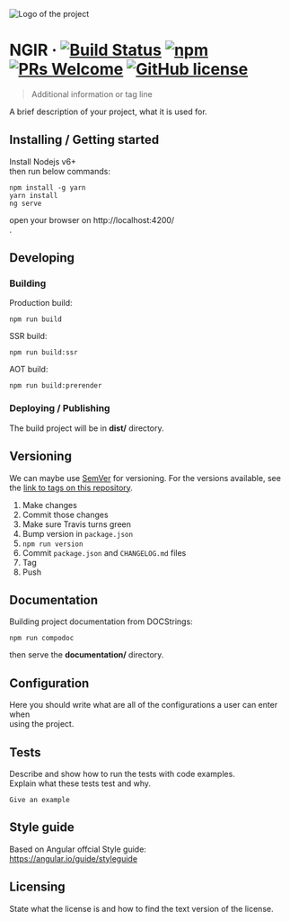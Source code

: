 
  
    
![Logo of the project](https://cdn-images-1.medium.com/max/1600/1*nbJ41jD1-r2Oe6FsLjKaOg.png)      
      
# NGIR &middot; [![Build Status](https://img.shields.io/travis/npm/npm/latest.svg?style=flat-square)](https://travis-ci.org/npm/npm) [![npm](https://img.shields.io/npm/v/npm.svg?style=flat-square)](https://www.npmjs.com/package/npm) [![PRs Welcome](https://img.shields.io/badge/PRs-welcome-brightgreen.svg?style=flat-square)](http://makeapullrequest.com) [![GitHub license](https://img.shields.io/badge/license-MIT-blue.svg?style=flat-square)](https://github.com/your/your-project/blob/master/LICENSE)      
> Additional information or tag line      
      
A brief description of your project, what it is used for.      
      
## Installing / Getting started      
      
Install Nodejs v6+      
  then run below commands:    
```shell      
npm install -g yarn    
yarn install      
ng serve      
```      
  open your browser on http://localhost:4200/    
.      
      
## Developing        
### Building        
  Production build:    
```shell      
npm run build    
```      
 SSR build:    
```shell      
npm run build:ssr    
```      
 AOT build:    
```shell      
npm run build:prerender    
```       
      
### Deploying / Publishing      
The build project will be in **dist/** directory.  
      
## Versioning      
      
We can maybe use [SemVer](http://semver.org/) for versioning. For the versions available, see the [link to tags on this repository](/tags).      

1.  Make changes
2.  Commit those changes
3.  Make sure Travis turns green
4.  Bump version in  `package.json`
5.  `npm run version`
6.  Commit  `package.json`  and  `CHANGELOG.md`  files
7.  Tag
8.  Push
  
## Documentation      
      
 Building project documentation from DOCStrings:    
```shell      
npm run compodoc    
```   
then serve the **documentation/** directory.  
      
## Configuration      
      
Here you should write what are all of the configurations a user can enter when      
using the project.      
      
## Tests      
      
Describe and show how to run the tests with code examples.      
Explain what these tests test and why.      
      
```shell      
Give an example      
```      
      
## Style guide      
  Based on Angular offcial Style guide:  
https://angular.io/guide/styleguide  
       
## Licensing      
      
State what the license is and how to find the text version of the license.

